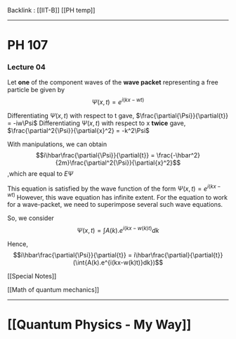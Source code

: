 Backlink : [[IIT-B]]
[[PH temp]]

---

# PH 107

### Lecture 04
Let **one** of the component waves of the **wave packet** representing a free particle be given by 
$$\Psi(x,t) = e^{i(kx-wt)}$$

Differentiating $\Psi(x,t)$ with respect to t gave, $\frac{\partial{\Psi}}{\partial{t}} = -iw\Psi$
Differentiating $\Psi(x,t)$ with respect to x **twice** gave, $\frac{\partial^2{\Psi}}{\partial{x}^2} = -k^2\Psi$

With manipulations, we can obtain $$i\hbar\frac{\partial{\Psi}}{\partial{t}} = \frac{-\hbar^2}{2m}\frac{\partial^2{\Psi}}{\partial{x}^2}$$,which are equal to $E\Psi$

This equation is satisfied by the wave function of the form $\Psi(x,t) = e^{i(kx-wt)}$
However, this wave equation has infinite extent. 
For the equation to work for a wave-packet, we need to superimpose several such wave equations.

So, we consider $$\Psi(x,t) = \int{A(k).e^{i(kx-w(k)t)}dk}$$

Hence,
$$i\hbar\frac{\partial{\Psi}}{\partial{t}} = i\hbar\frac{\partial}{\partial{t}}(\int{A(k).e^{i(kx-w(k)t)}dk})$$




[[Special Notes]]

[[Math of quantum mechanics]]

---


# [[Quantum Physics - My Way]]